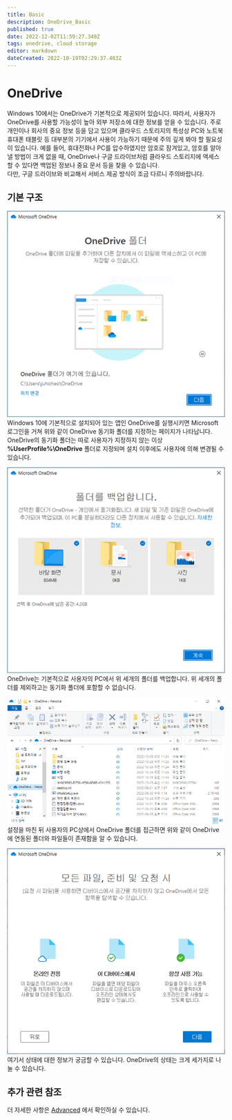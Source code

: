 ```yaml
---
title: Basic
description: OneDrive_Basic
published: true
date: 2022-12-02T11:59:27.348Z
tags: onedrive, cloud storage
editor: markdown
dateCreated: 2022-10-19T02:29:37.483Z
---
```


# OneDrive
Windows 10에서는 OneDrive가 기본적으로 제공되어 있습니다. 따라서, 사용자가 OneDrive를 사용할 가능성이 높아 외부 저장소에 대한 정보를 얻을 수 있습니다. 주로 개인이나 회사의 중요 정보 등을 담고 있으며 클라우드 스토리지의 특성상 PC와 노트북 휴대폰 태블릿 등 대부분의 기기에서 사용이 가능하기 때문에 주의 깊게 봐야 할 필요성이 있습니다.
예를 들어, 휴대전화나 PC를 압수하였지만 암호로 잠겨있고, 암호를 알아낼 방법이 크게 없을 때, OneDrive나 구글 드라이브처럼 클라우드 스토리지에 액세스할 수 있다면 백업된 정보나 중요 문서 등을 찾을 수 있습니다.  
다만, 구글 드라이브와 비교해서 서비스 제공 방식이 조금 다르니 주의바랍니다.

## 기본 구조
![설치1.png](/cloudstorage/onedrive/설치1.png)
Windows 10에 기본적으로 설치되어 있는 앱인 OneDrive를 실행시키면 Microsoft 로그인을 거쳐 위와 같이 OneDrive 동기화 폴더를 지정하는 페이지가 나타납니다.
OneDrive의 동기화 폴더는 따로 사용자가 지정하지 않는 이상 **%UserProfile%\OneDrive** 폴더로 지정되며 설치 이후에도 사용자에 의해 변경될 수 있습니다.

![설치2.png](/cloudstorage/onedrive/설치2.png)
OneDrive는 기본적으로 사용자의 PC에서 위 세개의 폴더를 백업합니다.
위 세개의 폴더를 제외하고는 동기화 폴더에 포함할 수 없습니다.

![설치3.png](/cloudstorage/onedrive/설치3.png)
설정을 마친 뒤 사용자의 PC상에서 OneDrive 폴더를 접근하면 위와 같이 OneDrive에 연동된 폴더와 파일들이 존재함을 알 수 있습니다.

![설치4.png](/cloudstorage/onedrive/설치4.png)
여기서 상태에 대한 정보가 궁금할 수 있습니다.
OneDrive의 상태는 크게 세가지로 나눌 수 있습니다.

## 추가 관련 참조
더 자세한 사항은 [Advanced](/ko/Cloud_storage/OneDrive/Advanced) 에서 확인하실 수 있습니다.



